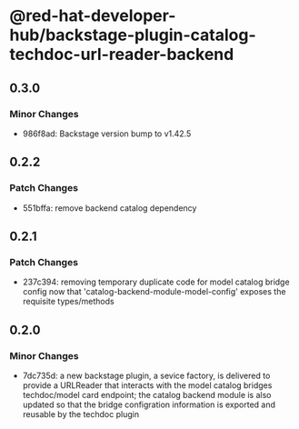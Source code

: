 # @red-hat-developer-hub/backstage-plugin-catalog-techdoc-url-reader-backend

## 0.3.0

### Minor Changes

- 986f8ad: Backstage version bump to v1.42.5

## 0.2.2

### Patch Changes

- 551bffa: remove backend catalog dependency

## 0.2.1

### Patch Changes

- 237c394: removing temporary duplicate code for model catalog bridge config now that 'catalog-backend-module-model-config' exposes the requisite types/methods

## 0.2.0

### Minor Changes

- 7dc735d: a new backstage plugin, a sevice factory, is delivered to provide a URLReader that interacts with the model catalog bridges techdoc/model card endpoint; the catalog backend module is also updated so that the bridge configration information is exported and reusable by the techdoc plugin
